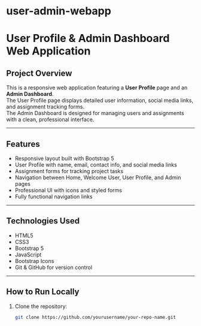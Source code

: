 # user-admin-webapp
# User Profile & Admin Dashboard Web Application

## Project Overview
This is a responsive web application featuring a **User Profile** page and an **Admin Dashboard**.  
The User Profile page displays detailed user information, social media links, and assignment tracking forms.  
The Admin Dashboard is designed for managing users and assignments with a clean, professional interface.

---

## Features
- Responsive layout built with Bootstrap 5  
- User Profile with name, email, contact info, and social media links  
- Assignment forms for tracking project tasks  
- Navigation between Home, Welcome User, User Profile, and Admin pages  
- Professional UI with icons and styled forms  
- Fully functional navigation links  

---

## Technologies Used
- HTML5  
- CSS3  
- Bootstrap 5  
- JavaScript  
- Bootstrap Icons  
- Git & GitHub for version control  

---

## How to Run Locally
1. Clone the repository:
   ```bash
   git clone https://github.com/yourusername/your-repo-name.git
